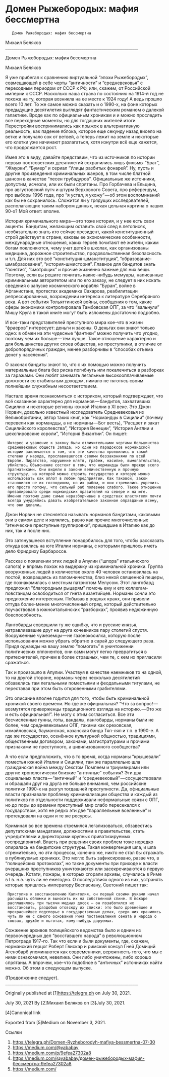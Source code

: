 #        Домен Рыжебородых: мафия бессмертна
       Домен Рыжебородых: мафия бессмертна

   Михаил Беляков
     __________________________________________________________________

Домен Рыжебородых: мафия бессмертна

   Михаил Беляков

   Я уже прибегал к сравнению виртуальной “эпохи Рыжебородых”, совмещающей
   в себе черты “античности” и “средневековья” с переходным периодом от
   СССР к РФ, или, скажем, от Российской империи к СССР. Насколько наша
   страна по состоянию на 1914-й год не похожа на ту, которая возникла на
   ее месте к 1924 году! А ведь прошло всего 10 лет. То же самое можно
   сказать и о 1990-х, на фоне которых предыдущие десятилетия выглядят
   фантастическим романом о далекой галактике. Вроде как по официальным
   хроникам и и можно проследить все переходные моменты, но для тогдашних
   жителей итоги Перестройки воспринимались как прыжок в альтернативную
   реальность, как падение яблока, которое еще секунду назад висело на
   ветке и получало сок от ветвей, а теперь лежит на земле и некоторые его
   клетки уже начинают разлагаться, хотя изнутри всё еще кажется, что
   продолжается рост.

   Имея это в виду, давайте представим, что из источников по истории
   первых постсоветских десятилетий сохранились лишь фильмы “Брат”,
   “Жмурки”, “Бумер” и сериал “Улицы разбитых фонарей”. Ну, пусть и другие
   произведения криминальных жанров, в том числе блатной шансон в качестве
   “песен трубадуров”. Официальные же источники, допустим, исчезли, или их
   были спрятаны. Про Горбачева и Ельцина, про августовский путч и штурм
   Верховного Совета, про референдум, про выборы 1996 года, про “я устал,
   я ухожу” — об этом воспоминаний как бы не сохранилось. Сложится ли у
   грядущих исследователей, располагающих таким набором данных, некая
   цельная картина о наших 90-х? Мой ответ: вполне.

   История криминального мира — это тоже история, и у нее есть свои
   акценты. Бандитам, желающим оставить свой след в летописях,
   необязательно знать кто сейчас президент, какой конституционный строй
   действует в стране, каковы ее экономические особенности, международные
   отношения, каких героев почитают её жители, каким богам поклоняются,
   чему учат детей в школах, как организованы медицина, дорожное
   строительство, продовольственная безопасность и т.п. Для них это всё
   “конституция-шманституция”, “образование-шмабразование”,
   “история-шмистория”. Главное для бандитов знать “понятия”, “смотрящих”
   и прочие жизненно важные для них вещи. Поэтому, если вы решите почитать
   какие-нибудь мемуары, написанные криминальным авторитетом или по его
   заказу, не следует в них искать сведения о запуске космического корабля
   “Буран”, войне в Афганистане, протестах академика Сахарова,
   реабилитации репрессированных, возрождении интереса к литературе
   Серебряного века. А вот события Тольяттинской войны, сообщения о том,
   какие сферы экономики контролировала Тамбовская ОПГ, за что “вальнули”
   Мишу Круга в такой книге могут быть изложены достаточно подробно.

   И все-таки представителей преступного мира кое-что в жизни “фраеров”
   интересует: деньги и законы. О деньгах они знают только одно: в обмен
   на эти чудесные “фантики” можно получить что угодно, поэтому чем их
   больше — тем лучше. Такое отношение характерно и для большинства других
   слоев общества, но преступники, в отличие от добропорядочных граждан,
   менее разборчивы в “способах отъема денег у населения”.

   О законах бандиты знают то, что с их помощью можно получить
   материальные блага без риска погибнуть или покалечиться в разборках за
   гаражами. Они любят занимать легальные высокооплачиваемые должности со
   стабильным доходом, нимало не тяготясь своим полнейшим служебным
   несоответствием.

   Настало время познакомиться с историком, который подтверждает, что всё
   сказанное характерно для норманов — бандитов, захвативших Сицилию и
   некоторые регионы южной Италии в XI веке. Это Джон Норвич, довольно
   известный исследователь Средневековья из Великобритании, автор таких
   книг, как “Нормандцы в Сицилии” (почему перевели как нормандцы, а не
   норманы — Бог весть), “Расцвет и закат Сицилийского королевства”,
   “История Венеции”, “История Англии и шекспировские короли”, “История
   Византии”. Он пишет:

     Интерес и уважение к закону были отличительными чертами большинства
     средневековых обществ Запада; но один из парадоксов нормандской
     истории заключается в том, что эти качества проявились в такой
     степени у народа, прославившегося своими беззакониями по всей
     Европе. Пиратство, нарушение клятв, грабеж, насилие, вымогательство,
     убийство… Объяснение состоит в том, что нормандцы были прежде всего
     прагматиками. Они видели в законе величественную и прочную
     структуру, на которой можно строить государство и которую можно
     использовать как оплот в любом предприятии. Как таковой, закон
     становился не их господином, но их рабом, и они стремились укрепить
     его просто потому, что сильный раб полезнее слабого. Такое отношение
     превалировало среди нормандских правителей на севере и на юге.
     Именно поэтому даже самые неразборчивые в средствах властители почти
     всегда умудрялись давать изобретательное законное оправдание всему,
     что они делали…

   Джон Норвич не стесняется называть норманов бандитами, каковыми они в
   самом деле и являлись, равно как прочие многочисленные “этнические
   преступные группировки”, пришедшие в Италию как до них, так и после
   них.

   Это затянувшееся вступление понадобилось для того, чтобы рассказать
   откуда взялись на юге Италии норманы, с которыми пришлось иметь дело
   Фридриху Барбароссе.

   Рассказ о появлении этих людей в Апулии (“шпора” итальянского сапога) и
   впрямь похож на выдержку из криминальной хроники. Группа вооруженных
   людей в количестве около 40 человек остановилась на постой, возвращаясь
   из паломничества, близ некой священной пещеры, где познакомилась с
   местным патриотом Мелусом. Этот лангобард предложил “благородным
   рыцарям” помочь ему и его коллегам-повстанцам освободиться от гнета
   византийцев. Норманы сочли это предложение интересным. Побывав в родных
   краях, они привели оттуда более-менее многочисленный отряд, который
   действительно поучаствовал в южноитальянских “разборках”, проявив
   недюжинную боеспособность.

   Лангобарды совершили ту же ошибку, что и русские князья, натравливавшие
   друг на друга кочевников пару столетий спустя. Вооруженные
   чужеземцы — не газонокосилка, которую после использования можно убрать
   обратно в сарай до следующего раза. Придя однажды на вашу землю
   “помогать” в уничтожении политических оппонентов, они сами могут легко
   превратиться в притеснителей, причем в более страшных, чем те, с кем их
   пригласили сражаться.

   Так и произошло в Апулии. Участвуя в качестве наемников то на одной, то
   на другой стороне, норманы через несколько десятилетий обзавелись там
   легальными поместьями и феодальными титулами, не переставая при этом
   быть откровенными грабителями.

   Это описание вполне годится для того, чтобы быть криминальной хроникой
   своего времени. Но где же официальная? “Что за вопрос! — возмутятся
   приверженцы традиционного взгляда на историю. — Это же и есть
   официальная!”. Не могу с этим согласиться. Все эти бесчисленные гунны,
   готы, вандалы, лангобарды, норманы были не более, чем средневековыми
   ОПГ, такими как ореховская, измайловская, бауманская, казанская банда
   Тяп-ляп и т.п. в 1990-е. А где же государство, осенённое культурной
   общностью, традициями, общественным договором, законами, магистратурами
   и прочими признаками не преступного, а цивилизованного сообщества?

   А что если предположить, что в то время, когда норманы “крышевали”
   поместья южной Италии и Сицилии, там же параллельно шла гражданская
   война между Секстом Помпеем и триумвирами или другие хронологически
   близкие “античные” события? Эти два социальных пласта — “античный” и
   “средневековый” — сосуществовали и обращали друг на друга не больше
   внимания, чем российские политики 1990-х на разгул тогдашней
   преступности. Да, официальные власти признавали проблему криминализации
   общества и каждый из политиков по отдельности поддерживали неформальные
   связи с ОПГ, но до поры до времени преступный мир слабо пересекался с
   государством, хотя не редко эти две “параллельные вселенные” и
   претендовали на одни и те же ресурсы.

   Криминал во все времена стремился легализоваться, обзавестись
   депутатскими мандатами, должностями в правительстве, стать учредителями
   и директорами крупных приватизируемых госпредприятий. Власть при
   решении своих проблем тоже нередко опиралась на бандитские структуры.
   Такая конвергенция шла, и шла стремительно, но эти процессы, конечно
   же, никто не стал бы отражать в публикуемых хрониках. Это могло быть
   зафиксировано, разве что, в “полицейских протоколах”, но такие
   документы при приходе к власти вчерашних преступников уничтожаются или
   засекречиваются в первую очередь. Кстати, пожары, в которых сгорали
   архивы, случались в Риме в I в. н.э. чуть ли не ежегодно. О
   последствиях одного из них, устранять которые пришлось императору
   Веспасиану, Светоний пишет так:

     Приступив к восстановлению Капитолия, он первый своими руками начал
     расчищать обломки и выносить их на собственной спине. В пожаре
     расплавилось три тысячи медных досок — он позаботился их
     восстановить, раздобыв отовсюду их списки: это было древнейшее и
     прекраснейшее подспорье в государственных делах, среди них хранились
     чуть ли не с самого основания Рима постановления сената и народа о
     союзах, дружбе и льготах, кому-нибудь даруемых.

   Сожжение архивов полицейского ведомства было и одним из первоочередных
   дел “восставшего народа” в революционном Петрограде 1917-го. Так что
   если и были документы, где, скажем, норманский герцог Роберт Гвискар и
   римский консул Гней Домиций Агенобарб упоминаются как современники,
   вероятность того, что мы с ними ознакомимся, невелика. Они либо
   уничтожены, либо хорошо спрятаны. А впрочем, кое-что подобное в
   “античных” источниках найти можно. Об этом в следующем выпуске.

   (Продолжение следует).
     __________________________________________________________________

   Originally published at [1]https://telegra.ph on July 30, 2021.

<time>July 30, 2021</time>
   By [2]Михаил Беляков on [3]July 30, 2021.

   [4]Canonical link

   Exported from [5]Medium on November 3, 2021.

Ссылки

   1. https://telegra.ph/Domen-Ryzheborodyh-mafiya-bessmertna-07-30
   2. https://medium.com/@yababay
   3. https://medium.com/p/9efea27302a8
   4. https://medium.com/@yababay/домен-рыжебородых-мафия-бессмертна-9efea27302a8
   5. https://medium.com/
